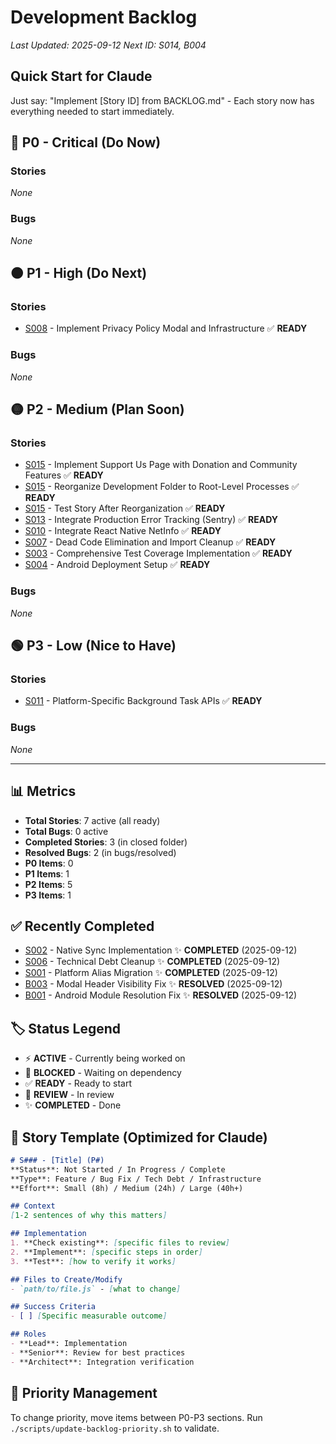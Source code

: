 # Development Backlog

*Last Updated: 2025-09-12*
*Next ID: S014, B004*

## Quick Start for Claude
Just say: "Implement [Story ID] from BACKLOG.md" - Each story now has everything needed to start immediately.

## 🔴 P0 - Critical (Do Now)
### Stories
*None*

### Bugs
*None*

## 🟠 P1 - High (Do Next)
### Stories
- [S008](backlog/S008-privacy-policy.md) - Implement Privacy Policy Modal and Infrastructure ✅ **READY**

### Bugs
*None*

## 🟡 P2 - Medium (Plan Soon)
### Stories
- [S015](backlog/S015-implement-support-us-page-with-donation-and-community-features.md) - Implement Support Us Page with Donation and Community Features ✅ **READY**
- [S015](backlog/S015-reorganize-development-folder-to-root-level-processes.md) - Reorganize Development Folder to Root-Level Processes ✅ **READY**
- [S015](backlog/S015-test-story-after-reorganization.md) - Test Story After Reorganization ✅ **READY**
- [S013](backlog/S013-sentry-integration.md) - Integrate Production Error Tracking (Sentry) ✅ **READY**
- [S010](backlog/S010-react-native-netinfo.md) - Integrate React Native NetInfo ✅ **READY**
- [S007](backlog/S007-dead-code-elimination.md) - Dead Code Elimination and Import Cleanup ✅ **READY**
- [S003](backlog/S003-test-coverage.md) - Comprehensive Test Coverage Implementation ✅ **READY**
- [S004](backlog/S004-android-deployment.md) - Android Deployment Setup ✅ **READY**

### Bugs
*None*

## 🟢 P3 - Low (Nice to Have)
### Stories
- [S011](backlog/S011-background-tasks.md) - Platform-Specific Background Task APIs ✅ **READY**

### Bugs
*None*

---

## 📊 Metrics
- **Total Stories**: 7 active (all ready)
- **Total Bugs**: 0 active
- **Completed Stories**: 3 (in closed folder)
- **Resolved Bugs**: 2 (in bugs/resolved)
- **P0 Items**: 0
- **P1 Items**: 1
- **P2 Items**: 5
- **P3 Items**: 1

## ✅ Recently Completed
- [S002](backlog/closed/S002-native-sync-implementation.md) - Native Sync Implementation ✨ **COMPLETED** (2025-09-12)
- [S006](backlog/closed/S006-technical-debt-cleanup-and-documentation-update.md) - Technical Debt Cleanup ✨ **COMPLETED** (2025-09-12)
- [S001](backlog/closed/S001-platform-alias-migration.md) - Platform Alias Migration ✨ **COMPLETED** (2025-09-12)
- [B003](bugs/resolved/B003-modal-headers-have-invisible-white-text-and-close-buttons.md) - Modal Header Visibility Fix ✨ **RESOLVED** (2025-09-12)
- [B001](bugs/resolved/B001-android-module-resolution.md) - Android Module Resolution Fix ✨ **RESOLVED** (2025-09-12)

## 🏷️ Status Legend
- ⚡ **ACTIVE** - Currently being worked on
- 🔄 **BLOCKED** - Waiting on dependency
- ✅ **READY** - Ready to start
- 🎯 **REVIEW** - In review
- ✨ **COMPLETED** - Done

## 📝 Story Template (Optimized for Claude)
```markdown
# S### - [Title] (P#)
**Status**: Not Started / In Progress / Complete
**Type**: Feature / Bug Fix / Tech Debt / Infrastructure
**Effort**: Small (8h) / Medium (24h) / Large (40h+)

## Context
[1-2 sentences of why this matters]

## Implementation
1. **Check existing**: [specific files to review]
2. **Implement**: [specific steps in order]
3. **Test**: [how to verify it works]

## Files to Create/Modify
- `path/to/file.js` - [what to change]

## Success Criteria
- [ ] [Specific measurable outcome]

## Roles
- **Lead**: Implementation
- **Senior**: Review for best practices
- **Architect**: Integration verification
```

## 🔄 Priority Management
To change priority, move items between P0-P3 sections.
Run `./scripts/update-backlog-priority.sh` to validate.